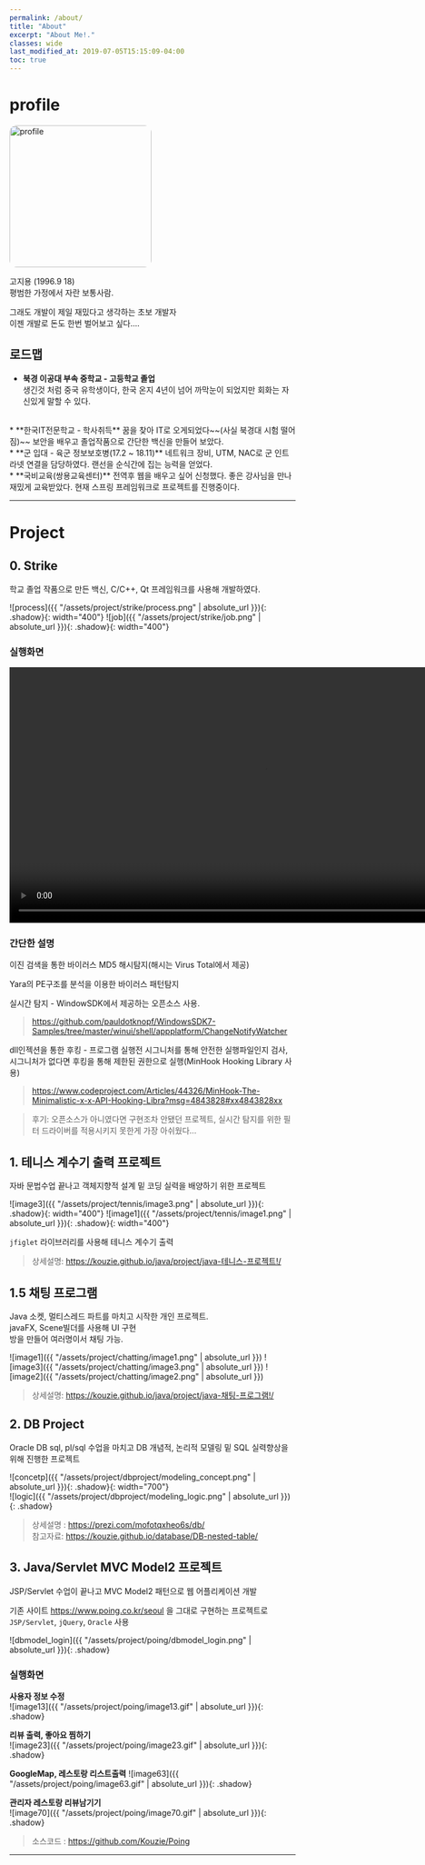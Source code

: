 ```yaml
---
permalink: /about/
title: "About"
excerpt: "About Me!."
classes: wide
last_modified_at: 2019-07-05T15:15:09-04:00
toc: true
---
```

      
# profile


<img src="https://kouzie.github.io/assets/about/profile.jpg" alt="profile" class="center" width="250" style="border-radius: 5%;">

고지용 (1996.9 18)   
평범한 가정에서 자란 보통사람.  

그래도 개발이 제일 재밌다고 생각하는 초보 개발자  
이젠 개발로 돈도 한번 벌어보고 싶다....  

## 로드맵

* **북경 이공대 부속 중학교  - 고등학교 졸업**  
  생긴것 처럼 중국 유학생이다, 한국 온지 4년이 넘어 까막눈이 되었지만 회화는 자신있게 말할 수 있다.  
<br>
* **한국IT전문학교 - 학사취득**   
  꿈을 찾아 IT로 오게되었다~~(사실 북경대 시험 떨어짐)~~ 보안을 배우고 졸업작품으로 간단한 백신을 만들어 보았다.  
<br>
* **군 입대 - 육군 정보보호병(17.2 ~ 18.11)**   
  네트워크 장비, UTM, NAC로 군 인트라넷 연결을 담당하였다. 랜선을 순식간에 집는 능력을 얻었다.   
<br>
* **국비교육(쌍용교육센터)**  
  전역후 웹을 배우고 싶어 신청했다. 좋은 강사님을 만나 재밌게 교육받았다. 현재 스프링 프레임워크로 프로젝트를 진행중이다.   

---


# Project

## 0. Strike

학교 졸업 작품으로 만든 백신, C/C++, Qt 프레임워크를 사용해 개발하였다.  

![process]({{ "/assets/project/strike/process.png" | absolute_url }}){: .shadow}{: width="400"}
![job]({{ "/assets/project/strike/job.png" | absolute_url }}){: .shadow}{: width="400"}


### 실행화면

<video src="https://kouzie.github.io/assets/project/strike/media1.mp4" controls="controls" style="width: 900px">
  이 브라우저에서는 재생 불가능합니다.  
</video>



### 간단한 설명

이진 검색을 통한 바이러스 MD5 해시탐지(해시는 Virus Total에서 제공)  

Yara의 PE구조를 분석을 이용한 바이러스 패턴탐지  

실시간 탐지 - WindowSDK에서 제공하는 오픈소스 사용.  
> https://github.com/pauldotknopf/WindowsSDK7-Samples/tree/master/winui/shell/appplatform/ChangeNotifyWatcher   

dll인젝션을 통한 후킹 - 프로그램 실행전 시그니처를 통해 안전한 실행파일인지 검사, 시그니처가 없다면 후킹을 통해 제한된 권한으로 실행(MinHook Hooking Library 사용)  
>https://www.codeproject.com/Articles/44326/MinHook-The-Minimalistic-x-x-API-Hooking-Libra?msg=4843828#xx4843828xx  

> 후기: 오픈소스가 아니였다면 구현조차 안됐던 프로젝트, 실시간 탐지를 위한 필터 드라이버를 적용시키지 못한게 가장 아쉬웠다...


## 1. 테니스 계수기 출력 프로젝트

자바 문법수업 끝나고 객체지향적 설계 밑 코딩 실력을 배양하기 위한 프로젝트  

![image3]({{ "/assets/project/tennis/image3.png" | absolute_url }}){: .shadow}{: width="400"}
![image1]({{ "/assets/project/tennis/image1.png" | absolute_url }}){: .shadow}{: width="400"} 

`jfiglet` 라이브러리를 사용해 테니스 계수기 출력

> 상세설명: <a href="https://kouzie.github.io/java/project/java-테니스-프로젝트!/">https://kouzie.github.io/java/project/java-테니스-프로젝트!/</a>

## 1.5 채팅 프로그램

Java 소켓, 멀티스레드 파트를 마치고 시작한 개인 프로젝트.  
javaFX, Scene빌더를 사용해 UI 구현  
방을 만들어 여러명이서 채팅 가능.

![image1]({{ "/assets/project/chatting/image1.png" | absolute_url }})
![image3]({{ "/assets/project/chatting/image3.png" | absolute_url }})
![image2]({{ "/assets/project/chatting/image2.png" | absolute_url }})  

> 상세설명: <a>https://kouzie.github.io/java/project/java-채팅-프로그램!/</a>


## 2. DB Project  

Oracle DB sql, pl/sql 수업을 마치고 DB 개념적, 논리적 모델링 밑 SQL 실력향상을 위해 진행한 프로젝트  

![concetp]({{ "/assets/project/dbproject/modeling_concept.png" | absolute_url }}){: .shadow}{: width="700"}    
![logic]({{ "/assets/project/dbproject/modeling_logic.png" | absolute_url }}){: .shadow}  

> 상세설명 : <a href="https://prezi.com/mofotqxheo6s/db/">https://prezi.com/mofotqxheo6s/db/</a>  
> 참고자료: <a href="https://kouzie.github.io/database/DB-nested-table/">https://kouzie.github.io/database/DB-nested-table/</a>  


## 3. Java/Servlet MVC Model2 프로젝트

JSP/Servlet 수업이 끝나고 MVC Model2 패턴으로 웹 어플리케이션 개발  

기존 사이트 https://www.poing.co.kr/seoul 을 그대로 구현하는 프로젝트로 `JSP/Servlet`, `jQuery`, `Oracle` 사용

![dbmodel_login]({{ "/assets/project/poing/dbmodel_login.png" | absolute_url }}){: .shadow}  

### 실행화면  

**사용자 정보 수정**  
![image13]({{ "/assets/project/poing/image13.gif" | absolute_url }}){: .shadow}   

**리뷰 출력, 좋아요 찜하기**  
![image23]({{ "/assets/project/poing/image23.gif" | absolute_url }}){: .shadow}  

**GoogleMap, 레스토랑 리스트출력**
![image63]({{ "/assets/project/poing/image63.gif" | absolute_url }}){: .shadow}  

**관리자 레스토랑 리뷰남기기**  
![image70]({{ "/assets/project/poing/image70.gif" | absolute_url }}){: .shadow}  


> 소스코드 : <a href="https://github.com/Kouzie/Poing">https://github.com/Kouzie/Poing</a>


---
<!-- 
## 간단한 소개  

엄청 열심히 살아온 인생은 아니지만  
게으르게 살았다기에는 열심히 산 인생.  

성격에 대한 객관적 정보를 제공하기 위해 mbti검사를 해보았습니다.   

![image70]({{ "/assets/about/mbti.png" | absolute_url }}){: .shadow}{: width="300" }{: align-left}   

> <a href="https://www.16personalities.com/ko/성격유형-isfj">https://www.16personalities.com/ko/성격유형-isfj</a>  

`수호자형 사람은 무엇을 받으면 몇 배로 베푸는 진정한 이타주의자로 열정과 자애로움으로 일단 믿는 이들이라면 타인과도 잘 어울려 일에 정진합니다. 약 13%로 꽤 높은 인구 비율을 차지하는데, 인구 대다수를 차지하는 데 있어 이들보다 더 나은 성격 유형은 아마 없을 것입니다. `

좋게 포장해 놓았지만 세상 인구 13%가 가지는 가장 평범한 유형이다...  
 -->
